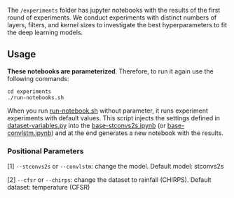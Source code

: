 The `/experiments` folder has jupyter notebooks with the results of the first round of experiments. We conduct experiments with distinct numbers of layers, filters, and kernel sizes to investigate the best hyperparameters to fit the deep learning models. 

## Usage

**These notebooks are parameterized**. Therefore, to run it again use the following commands:

```
cd experiments
./run-notebooks.sh

```

When you run [run-notebook.sh](https://github.com/MLRG-CEFET-RJ/stconvs2s/blob/master/experiments/run-notebooks.sh) without parameter, it runs experiment experiments with default values. This script injects the settings defined in [dataset-variables.py](https://github.com/MLRG-CEFET-RJ/stconvs2s/blob/master/experiments/dataset-variables.py) into the [base-stconvs2s.ipynb](https://github.com/MLRG-CEFET-RJ/stconvs2s/blob/master/experiments/base-stconvs2s.ipynb) (or [base-convlstm.ipynb](https://github.com/MLRG-CEFET-RJ/stconvs2s/blob/master/experiments/base-convlstm.ipynb)) and at the end generates a new notebook with the results.


### Positional Parameters

[1] `--stconvs2s` or `--convlstm`: change the model. Default model: stconvs2s

[2] `--cfsr` or `--chirps`: change the dataset to rainfall (CHIRPS). Default dataset: temperature (CFSR)